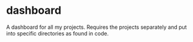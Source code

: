 # dashboard
A dashboard for all my projects. Requires the projects separately and put into specific directories as found in code.
